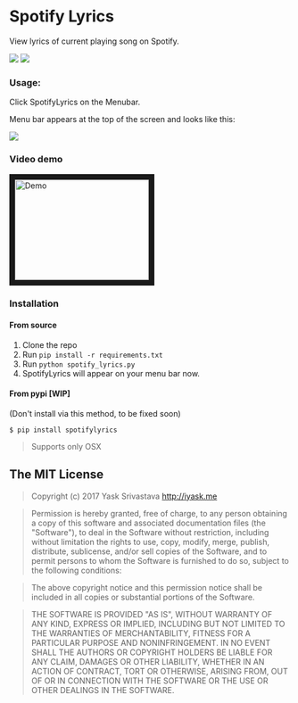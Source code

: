 # Spotify Lyrics 


View lyrics of current playing song on Spotify.


<img src = "http://i.imgur.com/KqRFlcg.png" />

<img src = "http://i.imgur.com/6FdKtTu.png" />

### Usage:

Click SpotifyLyrics on the Menubar.

Menu bar appears at the top of the screen and looks like this:

<img src = "http://i.imgur.com/V9VpNoa.png" />




### Video demo

<a href="http://www.youtube.com/watch?feature=player_embedded&v=gwPCSeZ4SR4
" target="_blank"><img src="http://img.youtube.com/vi/gwPCSeZ4SR4/0.jpg" 
alt="Demo" width="240" height="180" border="10" /></a>


### Installation

#### From source 
1. Clone the repo 
2. Run `pip install -r requirements.txt`
3. Run `python spotify_lyrics.py`
4. SpotifyLyrics will appear on your menu bar now.

#### From pypi [WIP]

(Don't install via this method, to be fixed soon)

 `$ pip install spotifylyrics`


> Supports only OSX



## The MIT License
> Copyright (c) 2017 Yask Srivastava http://iyask.me

> Permission is hereby granted, free of charge, to any person obtaining a copy
of this software and associated documentation files (the "Software"), to deal
in the Software without restriction, including without limitation the rights
to use, copy, modify, merge, publish, distribute, sublicense, and/or sell
copies of the Software, and to permit persons to whom the Software is
furnished to do so, subject to the following conditions:

> The above copyright notice and this permission notice shall be included in
all copies or substantial portions of the Software.

> THE SOFTWARE IS PROVIDED "AS IS", WITHOUT WARRANTY OF ANY KIND, EXPRESS OR
IMPLIED, INCLUDING BUT NOT LIMITED TO THE WARRANTIES OF MERCHANTABILITY,
FITNESS FOR A PARTICULAR PURPOSE AND NONINFRINGEMENT. IN NO EVENT SHALL THE
AUTHORS OR COPYRIGHT HOLDERS BE LIABLE FOR ANY CLAIM, DAMAGES OR OTHER
LIABILITY, WHETHER IN AN ACTION OF CONTRACT, TORT OR OTHERWISE, ARISING FROM,
OUT OF OR IN CONNECTION WITH THE SOFTWARE OR THE USE OR OTHER DEALINGS IN
THE SOFTWARE.
